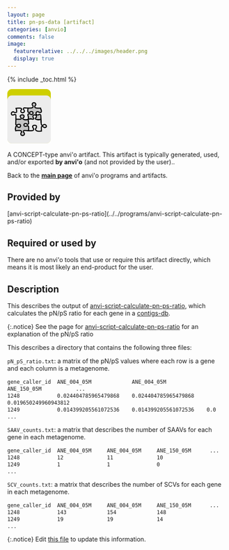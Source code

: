 ```yaml
---
layout: page
title: pn-ps-data [artifact]
categories: [anvio]
comments: false
image:
  featurerelative: ../../../images/header.png
  display: true
---
```



{% include _toc.html %}


<img src="../../images/icons/CONCEPT.png" alt="CONCEPT" style="width:100px; border:none" />

A CONCEPT-type anvi'o artifact. This artifact is typically generated, used, and/or exported **by anvi'o** (and not provided by the user)..

Back to the **[main page](../../)** of anvi'o programs and artifacts.

## Provided by


<p style="text-align: left" markdown="1"><span class="artifact-p">[anvi-script-calculate-pn-ps-ratio](../../programs/anvi-script-calculate-pn-ps-ratio)</span></p>


## Required or used by


There are no anvi'o tools that use or require this artifact directly, which means it is most likely an end-product for the user.


## Description

This describes the output of <span class="artifact-n">[anvi-script-calculate-pn-ps-ratio](/software/anvio/help/programs/anvi-script-calculate-pn-ps-ratio)</span>, which calculates the pN/pS ratio for each gene in a <span class="artifact-n">[contigs-db](/software/anvio/help/artifacts/contigs-db)</span>. 

{:.notice}
See the page for <span class="artifact-n">[anvi-script-calculate-pn-ps-ratio](/software/anvio/help/programs/anvi-script-calculate-pn-ps-ratio)</span> for an explanation of the pN/pS ratio 

This describes a directory that contains the following three files: 

`pN_pS_ratio.txt`: a matrix of the pN/pS values where each row is a gene and each column is a metagenome. 

    gene_caller_id  ANE_004_05M             ANE_004_05M             ANE_150_05M           ...
    1248            0.024404785965479868    0.024404785965479868    0.019650249960943812
    1249            0.014399205561072536    0.014399205561072536    0.0
    ...

`SAAV_counts.txt`: a matrix that describes the number of SAAVs for each gene in each metagenome.  
        
    gene_caller_id  ANE_004_05M     ANE_004_05M     ANE_150_05M      ...
    1248            12              11              10    
    1249            1               1               0
    ...
        
`SCV_counts.txt`: a matrix that describes the number of SCVs for each gene in each metagenome.  

    gene_caller_id  ANE_004_05M     ANE_004_05M     ANE_150_05M      ...
    1248            143             154             148    
    1249            19              19              14
    ...


{:.notice}
Edit [this file](https://github.com/merenlab/anvio/tree/master/anvio/docs/artifacts/pn-ps-data.md) to update this information.

